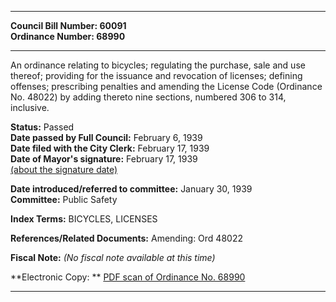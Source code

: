 * * * * *  
  
**Council Bill Number: [](#h0)[](#h2)60091**   
**Ordinance Number: 68990**  
  
* * * * *  
  
An ordinance relating to bicycles; regulating the purchase, sale and use thereof; providing for the issuance and revocation of licenses; defining offenses; prescribing penalties and amending the License Code (Ordinance No. 48022) by adding thereto nine sections, numbered 306 to 314, inclusive.  
  
**Status:** Passed   
**Date passed by Full Council:** February 6, 1939   
**Date filed with the City Clerk:** February 17, 1939   
**Date of Mayor's signature:** February 17, 1939   
[(about the signature date)](/~public/approvaldate.htm)   
  
  
**Date introduced/referred to committee:** January 30, 1939   
**Committee:** Public Safety   
  
**Index Terms:** BICYCLES, LICENSES  
  
**References/Related Documents:** Amending: Ord 48022  
  
**Fiscal Note:** *(No fiscal note available at this time)*  
  
**Electronic Copy: ** [PDF scan of Ordinance No. 68990](/~archives/Ordinances/Ord_68990.pdf)  
  
* * * * *  
